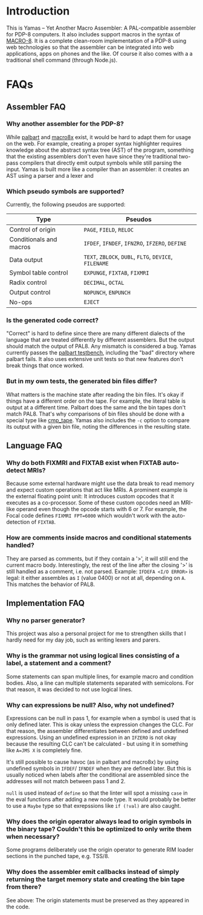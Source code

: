 # Introduction
This is Yamas – Yet Another Macro Assembler: A PAL-compatible assembler for PDP-8 computers. It also includes support
macros in the syntax of [MACRO-8]. It is a complete clean-room implementation of a PDP-8 using web technologies so that
the assembler can be integrated into web applications, apps on phones and the like. Of course it also comes with a
a traditional shell command (through Node.js).

# FAQs
## Assembler FAQ
### Why another assembler for the PDP-8?
While [palbart] and [macro8x] exist, it would be hard to adapt them for usage on the web. For example, creating a proper
syntax highlighter requires knowledge about the abstract syntax tree (AST) of the program, something that the existing
assemblers don't even have since they're traditional two-pass compilers that directly emit output symbols while still
parsing the input. Yamas is built more like a compiler than an assembler: it creates an AST using a parser and a lexer
and

### Which pseudo symbols are supported?
Currently, the following pseudos are supported:

 Type | Pseudos
------|---------
Control of origin       |`PAGE`,     `FIELD`,        `RELOC`
Conditionals and macros |`IFDEF`,    `IFNDEF`,       `IFNZRO`,   `IFZERO`,   `DEFINE`
Data output             |`TEXT`,     `ZBLOCK`,       `DUBL`,     `FLTG`,     `DEVICE`,   `FILENAME`
Symbol table control    |`EXPUNGE`,  `FIXTAB`,       `FIXMRI`
Radix control           |`DECIMAL`,  `OCTAL`
Output control          |`NOPUNCH`,  `ENPUNCH`
No-ops                  |`EJECT`

### Is the generated code correct?
"Correct" is hard to define since there are many different dialects of the language that are treated
differently by different assemblers. But the output should match the output of PAL8. Any mismatch is considered
a bug. Yamas currently passes the [palbart testbench], including the "bad" directory where palbart fails.
It also uses extensive unit tests so that new features don't break things that once worked.

### But in my own tests, the generated bin files differ?
What matters is the machine state after reading the bin files. It's okay if things have a different order on the tape.
For example, the literal table is output at a different time. Palbart does the same and the bin tapes don't match PAL8.
That's why comparisons of bin files should be done with a special type like [cmp_tape]. Yamas also includes the `-c` option to compare its output with a given bin file, noting the differences in the resulting state.

## Language FAQ
### Why do both FIXMRI and FIXTAB exist when FIXTAB auto-detect MRIs?
Because some external hardware might use the data break to read memory and expect custom operations that act like MRIs.
A prominent example is the external floating point unit: It introduces custom opcodes that it executes as a co-processor.
Some of these custom opcodes need an MRI-like operand even though the opcode starts with 6 or 7. For example, the Focal code
defines ``FIXMRI FPT=6000`` which wouldn't work with the auto-detection of `FIXTAB`.

### How are comments inside macros and conditional statements handled?
They are parsed as comments, but if they contain a '>', it will still end the current macro body.
Interestingly, the rest of the line after the closing '>' is still handled as a comment, i.e. not parsed.
Example: ``IFDEFA <I/O ERROR>`` is legal: it either assembles as `I` (value 0400) or not at all, depending on `A`.
This matches the behavior of PAL8.

## Implementation FAQ
### Why no parser generator?
This project was also a personal project for me to strengthen skills that I hardly need for my day job,
such as writing lexers and parers.

### Why is the grammar not using logical lines consisting of a label, a statement and a comment?
Some statements can span multiple lines, for example macro and condition bodies. Also, a line can multiple statements separated with semicolons.
For that reason, it was decided to not use logical lines.

### Why can expressions be null? Also, why not undefined?
Expressions can be null in pass 1, for example when a symbol is used that is only defined later. This is okay unless the expression changes the CLC.
For that reason, the assembler differentiates between defined and undefined expressions. Using an undefined expression in an `IFZERO` is not okay
because the resulting CLC can't be calculated - but using it in something like ``A=JMS X`` is completely fine.

It's still possible to cause havoc (as in palbart and macro8x) by using undefined symbols in `IFDEF`/ `IFNDEF` when they are defined later.
But this is usually noticed when labels after the conditional are assembled since the addresses will not match between pass 1 and 2.

`null` is used instead of `define` so that the linter will spot a missing `case`
in the eval functions after adding a new node type. It would probably be better to
use a `Maybe` type so that exrepssions like `if (!val)` are also caught.

### Why does the origin operator always lead to origin symbols in the binary tape? Couldn't this be optimized to only write them when necessary?
Some programs deliberately use the origin operator to generate RIM loader sections in the punched tape, e.g. TSS/8.

### Why does the assembler emit callbacks instead of simply returning the target memory state and creating the bin tape from there?
See above: The origin statements must be preserved as they appeared in the code.

[palbart]: http://www.pdp8online.com/ftp/software/palbart/
[macro8x]: http://simh.trailing-edge.com/sources/simtools/crossassemblers/macro8x.c
[palbart testbench]: http://www.pdp8online.com/ftp/software/palbart/testbench/
[cmp_tape]: http://www.pdp8online.com/ftp/software/cmp_tape/
[MACRO-8]: http://www.bitsavers.org/pdf/dec/pdp8/software/DEC-08-CMAB-D_MACRO8.pdf
